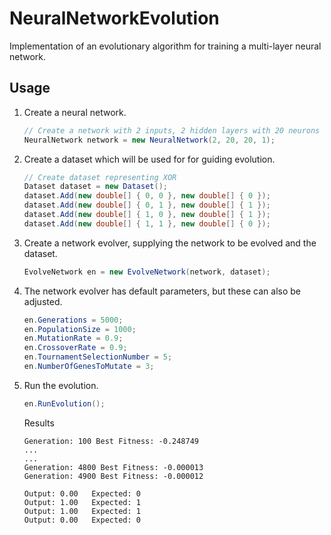 NeuralNetworkEvolution
======================

Implementation of an evolutionary algorithm for training a multi-layer neural network.

Usage
-----

1. Create a neural network.

   ```cs
   // Create a network with 2 inputs, 2 hidden layers with 20 neurons each, and 1 output
   NeuralNetwork network = new NeuralNetwork(2, 20, 20, 1);
   ```
2. Create a dataset which will be used for for guiding evolution.

   ```cs
   // Create dataset representing XOR
   Dataset dataset = new Dataset();
   dataset.Add(new double[] { 0, 0 }, new double[] { 0 });
   dataset.Add(new double[] { 0, 1 }, new double[] { 1 });
   dataset.Add(new double[] { 1, 0 }, new double[] { 1 });
   dataset.Add(new double[] { 1, 1 }, new double[] { 0 });
   ````
3. Create a network evolver, supplying the network to be evolved and the dataset.
   
   ```cs
   EvolveNetwork en = new EvolveNetwork(network, dataset);
   ```
4. The network evolver has default parameters, but these can also be adjusted.

   ```cs
   en.Generations = 5000;
   en.PopulationSize = 1000;
   en.MutationRate = 0.9;
   en.CrossoverRate = 0.9;
   en.TournamentSelectionNumber = 5;
   en.NumberOfGenesToMutate = 3;
   ```
5. Run the evolution.

   ```cs
   en.RunEvolution();
   ```
   Results

   ```
   Generation: 100 Best Fitness: -0.248749
   ...
   ...
   Generation: 4800 Best Fitness: -0.000013
   Generation: 4900 Best Fitness: -0.000012
   
   Output: 0.00   Expected: 0
   Output: 1.00   Expected: 1
   Output: 1.00   Expected: 1
   Output: 0.00   Expected: 0
   ```

   
